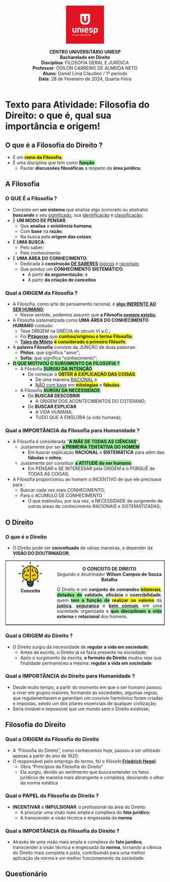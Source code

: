 <div align="center">

<p align="center"><img height="120" src="../../../figuras/LOGO_UNIESP.png"> </p>

<p align="center"><b>CENTRO UNIVERSITÁRIO UNIESP</b><br>
<b>Bacharelado em Direito</b><br>
<b>Disciplina</b>: FILOSOFIA GERAL E JURÍDICA<br>
<b>Professor</b>: ODILON CARREIRO DE ALMEIDA NETO<br>
<b>Aluno</b>: Daniel Lima Claudino / 1º período<br>
<b>Data</b>: 28 de Fevereiro de 2024, Quarta-Feira<br><br>
 </p>
</div>

# Texto para Atividade: Filosofia do Direito: o que é, qual sua importância e origem!

## O que é a Filosofia do Direito ?

- É um <span style="background-color:yellow">**ramo da Filosofia**</span>;
- É uma disciplina que tem como <span style="background-color:lightgreen">**função**</span>:
  - Pautar **discussões filosóficas** a respeito da **área jurídica**;

## A Filosofia

### O QUE É a Filosofia ?

- Consiste em **um sistema** que analisa algo (concreto ou abstrato) **buscando** o seu <u>significado</u>, sua <u>identificação</u> e <u>classificação</u>;
- É **UM MODO DE PENSAR**:
  - Que **analisa** a **existência humana**;
  - Com **base** na **razão**;
  - Na busca pela **origem das coisas**;
- É **UMA BUSCA**:
  - Pelo saber;
  - Pelo conhecimento
- É **UMA ÁREA DO CONHECIMENTO**:
  - Dedicada à **construção <u>DE SABERES</u>** <u>lógicos</u> e <u>racionais</u>;
  - Que produz um **CONHECIMENTO SISTEMÁTICO**:
    - A partir **da argumentação**; e
    - A partir **da criação de conceitos**

### Qual a ORIGEM da Filosofia ?

- A Filosofia, como arte de pensamento racional, é <u>**algo INERENTE AO SER HUMANO**</u>;
  - Nesse sentido, podemos assumir que **a Filosofia <u>sempre existiu</u>**;
- A Filosofia sistematizada como **UMA ÁREA DO CONHECIMENTO HUMANO** contudo:
  - Teve ORIGEM na GRÉCIA do século VI a.C.;
  - Foi <u>**Pitágoras**</u> que <span style="background-color:yellow">**cunhou/originou o termo Filosofia**</span>;
  - <u>**Tales de Mileto**</u> <span style="background-color:yellow">**é considerado o primeiro filósofo**</span>;
- A **palavra Filosofia** consiste da JUNÇÃO de duas palavras:
  - **Philos**: que significa "amor";
  - **Sofia**: que significa "conhecimento";
- <span style="background-color:lightgreen">**O QUE MOTIVOU O SURGIMENTO DA FILOSOFIA ?**</span>
  - A Filosofia <span style="background-color:lightgreen">**SURGIU DA INTENÇÃO**</span>
    - De começar a <span style="background-color:yellow">**OBTER A EXPLICAÇÃO DAS COISAS**</span>:
      - De uma maneira <u>RACIONAL</u> e
      - <u>NÃO com base</u> em <span style="background-color:yellow">**mitologias**</span> e <span style="background-color:yellow">**fábulas**</span>;
  - A Filosofia <span style="background-color:lightgreen">**SURGIU DA NECESSIDADE**</span>:
    - De **BUSCAR DESCOBRIR**
      - A ORIGEM DOS ACONTECIMENTOS DO COTIDIANO;
    - De **BUSCAR EXPLICAR**
      - A VIDA HUMANA;
      - TUDO QUE A ENGLOBA (a vida humana);

### Qual a IMPORTÂNCIA da Filosofia para Humanidade ?

- A Filosofia é considerada "<span style="background-color:lightgreen">**A MÃE DE TODAS AS CIÊNCIAS**</span>";
  - Justamente por ser <span style="background-color:lightgreen">**a PRIMEIRA TENTATIVA DO HOMEM**</span>
    - Em buscar explicação **RACIONAL** e **SISTEMÁTICA** para além das **fábulas** e **mitos**;
  - Justamente por constituir <span style="background-color:lightgreen">**a ATITUDE do ser humano**</span>:
    - Em PENSAR e SE INTERESSAR pela ORIGEM e o PORQUÊ de TODAS AS COISAS;
- A Filosofia proporcionou ao homem o INCENTIVO de que ele precisava para :
  - Buscar cada vez mais CONHECIMENTO;
  - Para o ACÚMULO DE CONHECIMENTO
    - O que estimulou, por sua vez, a NECESSIDADE de surgmento de outras áreas de conhecimento RACIONAIS e SISTEMATIZADAS;

## O Direito

### O que é o Direito

- O Direito pode ser **conceituado** de várias maneiras, a depender da **VISÃO DO DOUTRINADOR**;

<!-- Para visualizar os ícones disponíveis, visite: https://github.com/dnlclaudino/imagens#readme -->
<table border="1" id="quadro-definicao-XXXXX">
<tr>
  <td align="center" valign="top"width="140px" style="border-right-style:hidden">
     <img src="https://github.com/dnlclaudino/imagens/blob/master/gestao-do-conhecimento/icone-conceito.png?raw=true" heigh="80" width="80"><br>
     <b>Conceito</b>
  </td>
  <td valign="top">
<p style="text-align:center"><b>O CONCEITO DE DIREITO</b><br>Segundo o doutrinador <b>Wilson Campos de Souza Batalha</b></p>
    <p style="text-align:justify">
      O Direito é um <b>conjunto de comandos</b> <b><span style="background-color:yellow">bilaterais</span></b>, <b><span style="background-color:lightgreen">dotados de</span></b> <b>validade</b>, <b>eficácia</b> e <b>coercibilidade</b>, quem <b><span style="background-color:lightgreen">tem a função de</span></b> <b><span style="background-color:yellow">realizar os valores</span></b> da <b><u>justiça</u></b>, <b><u>segurança</u></b> e <b><u>bem comum</u></b>, em uma sociedade organizada e <b><span style="background-color:lightgreen">que disciplinam a vida</span></b> <b>externa</b> e <b>relacional</b> dos homens.
    </p>
   </td>
</tr>
</table>

### Qual a ORIGEM do Direito ?

- O Direito surgiu da necessidade de **regular a vida em sociedade**;
  - Antes da escrita, o Direito já se fazia presente na sociedade;
  - Após o surgimento da escrita, **o formato do Direito** mudou mas sua finalidade permaneceu a mesma: **regular a vida em sociedade**

### Qual a IMPORTÂNCIA do Direito para Humanidade ?

- Desde muito tempo, a partir do momento em que o ser humano passou a viver em grupos maiores, formando as sociedades, algumas regras, que regulamentavam e garantiam um convívio harmônico foram criadas e impostas, sendo um dos pilares essenciais de qualquer civilização;
- Seria inviável e impossível que um mundo sem o Direito existisse;

## Filosofia do Direito

### Qual a ORIGEM da Filosofia do Direito

- A “Filosofia do Direito”, como conhecemos hoje, passou a ser utilizado apenas a partir do ano de 1820;
- O responsável pelo emprego do termo, foi o filósofo <u>**Friedrich Hegel**</u>:
  - Obra “Princípios da Filosofia do Direito”
  - Ela surgiu, devido ao sentimento que busca entender os fatos jurídicos de maneira mais abrangente e complexa, desviando o olhar da norma estática

### Qual o PAPEL da Filosofia do Direito ?

- **INCENTIVAR** e **IMPULSIONAR**  o profissional da área do Direito:
  - A procurar uma visão mais ampla e complexa do **fato jurídico**;
  - A transcender a visão técnica e engessada da **norma**

### Qual a IMPORTÂNCIA da Filosofia do Direito ?

- Através de uma visão mais ampla e complexa do **fato jurídico**, transcender a visão técnica e engessada da **norma**, tornando a ciência do Direito mais completa e justa, contribuindo para uma melhor aplicação da norma e um melhor funcionamento da sociedade.


## Questionário